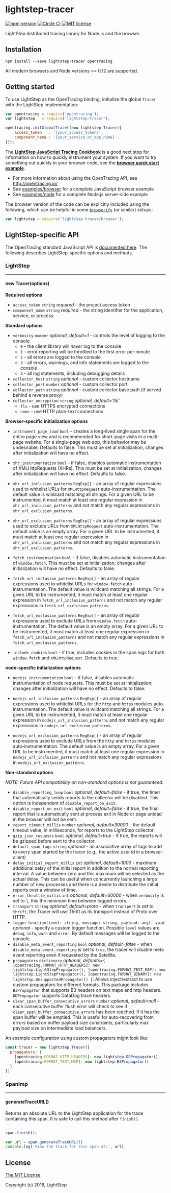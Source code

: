 # lightstep-tracer

[![npm version](https://badge.fury.io/js/lightstep-tracer.svg)](https://badge.fury.io/js/lightstep-tracer)
[![Circle CI](https://circleci.com/gh/lightstep/lightstep-tracer-javascript.svg?style=shield)](https://circleci.com/gh/lightstep/lightstep-tracer-javascript)
[![MIT license](http://img.shields.io/badge/license-MIT-blue.svg)](http://opensource.org/licenses/MIT)

LightStep distributed tracing library for Node.js and the browser.

## Installation

```
npm install --save lightstep-tracer opentracing
```

All modern browsers and Node versions >= 0.12 are supported.

## Getting started

To use LightStep as the OpenTracing binding, initialize the global `Tracer` with the LightStep implementation:

```javascript
var opentracing = require('opentracing');
var lightstep   = require('lightstep-tracer');

opentracing.initGlobalTracer(new lightstep.Tracer({
    access_token   : '{your_access_token}',
    component_name : '{your_service_or_app_name}',
}));
```

The **[LightStep JavaScript Tracing Cookbook](doc/cookbook.md)** is a good next stop for information on how to quickly instrument your system.  If you want to try something out quickly in your browser code, see the **[browser quick start example](doc/cookbook.md#browser-quick-start)**.

* For more information about using the OpenTracing API, see http://opentracing.io/
* See [examples/browser](https://github.com/lightstep/lightstep-tracer-javascript/tree/master/examples/browser) for a complete JavaScript browser example
* See [examples/node](https://github.com/lightstep/lightstep-tracer-javascript/tree/master/examples/node) for a complete Node.js server-side example

The browser version of the code can be explicitly included using the following, which can be helpful in some [`browserify`](https://github.com/substack/node-browserify) (or similar) setups:

```javascript
var lightstep = require('lightstep-tracer/browser');
```


## LightStep-specific API

The OpenTracing standard JavaScript API is [documented here](https://doc.esdoc.org/github.com/opentracing/opentracing-javascript/). The following describes LightStep-specific options and methods.

### LightStep

---

#### new Tracer(options)

**Required options**

* `access_token` `string` *required* - the project access token
* `component_name` `string` *required* - the string identifier for the application, service, or process

**Standard options**

* `verbosity` `number` *optional, default=1* - controls the level of logging to the console
    - `0` - the client library will *never* log to the console
    - `1` - error reporting will be throttled to the first error per minute
    - `2` - all errors are logged to the console
    - `3` - all errors, warnings, and info statements are logged to the console
    - `4` - all log statements, including debugging details
* `collector_host` `string` *optional* - custom collector hostname
* `collector_port` `number` *optional* - custom collector port
* `collector_path` `string` *optional* - custom collector base path (if served behind a reverse proxy)
* `collector_encryption` `string` *optional, default='tls'*
    - `tls` - use HTTPS encrypted connections
    - `none` - use HTTP plain-text connections

**Browser-specific initialization options**

* `instrument_page_load` `bool` - creates a long-lived single span for the entire page view and is recommended for short-page visits in a multi-page website. For a single-page web app, this behavior may be undesirable. Defaults to false. This must be set at initialization, changes after initialization will have no effect.

* `xhr_instrumentation` `bool` - if false, disables automatic instrumentation of XMLHttpRequests (XHRs). This must be set at initialization; changes after initialization will have no effect. Defaults to false.

* `xhr_url_inclusion_patterns` `RegExp[]` - an array of regular expressions used to whitelist URLs for `XMLHttpRequest` auto-instrumentation. The default value is wildcard matching all strings. For a given URL to be instrumented, it must match at least one regular expression in `xhr_url_inclusion_patterns` and not match any regular expressions in `xhr_url_exclusion_patterns`.

* `xhr_url_exclusion_patterns` `RegExp[]` - an array of regular expressions used to exclude URLs from `XMLHttpRequest` auto-instrumentation. The default value is an empty array. For a given URL to be instrumented, it must match at least one regular expression in `xhr_url_inclusion_patterns` and not match any regular expressions in `xhr_url_exclusion_patterns`.

* `fetch_instrumentation` `bool` - if false, disables automatic instrumentation of `window.fetch`. This must be set at initialization; changes after initialization will have no effect. Defaults to false.

* `fetch_url_inclusion_patterns` `RegExp[]` - an array of regular expressions used to whitelist URLs for `window.fetch` auto-instrumentation. The default value is wildcard matching all strings. For a given URL to be instrumented, it must match at least one regular expression in `fetch_url_inclusion_patterns` and not match any regular expressions in `fetch_url_exclusion_patterns`.

* `fetch_url_exclusion_patterns` `RegExp[]` - an array of regular expressions used to exclude URLs from `window.fetch` auto-instrumentation. The default value is an empty array. For a given URL to be instrumented, it must match at least one regular expression in `fetch_url_inclusion_patterns` and not match any regular expressions in `fetch_url_exclusion_patterns`.

* `include_cookies` `bool` - if true, includes cookies in the span logs for both `window.fetch` and `XMLHttpRequest`. Defaults to true.

**node-specific initialization options**

* `nodejs_instrumentation` `bool` - if false, disables automatic instrumentation of node requests.
This must be set at initialization; changes after initialization will have no effect. Defaults to false.

* `nodejs_url_inclusion_patterns` `RegExp[]` - an array of regular expressions used to whitelist
URLs
for the `http` and `https` modules auto-instrumentation. The default value is wildcard matching all strings.
For a given URL to be instrumented, it must match at least one regular expression in
`nodejs_url_inclusion_patterns` and not match any regular expressions in
`nodejs_url_exclusion_patterns`.

* `nodejs_url_exclusion_patterns` `RegExp[]` - an array of regular expressions used to exclude URLs
from the `http` and `https` modules auto-instrumentation. The default value is an empty array. For a given URL
to be instrumented, it must match at least one regular expression in
`nodejs_url_inclusion_patterns`
and not match any regular expressions in `nodejs_url_exclusion_patterns`.

**Non-standard options**

*NOTE: Future API compatibility on non-standard options is not guaranteed.*

* `disable_reporting_loop` `bool` *optional*, *default=false* - if true, the timer that automatically sends reports to the collector will be disabled. This option is independent of `disable_report_on_exit`.
* `disable_report_on_exit` `bool` *optional*, *default=false* - if true, the final report that is automatically sent at process exit in Node or page unload in the browser will not be sent.
* `report_timeout_millis` `number` *optional*, *default=30000* - the default timeout value, in milliseconds, for reports to the LightStep collector
* `gzip_json_requests` `bool` *optional*, *default=true* - if true, the reports will be gzipped before sent to the collector.
* `default_span_tags` `string` *optional* - an associative array of tags to add to every span started by the tracer (e.g., the active user id in a browser client)
* `delay_initial_report_millis` `int` *optional*, *default=1000* - maximum additional delay of the initial report in addition to the normal reporting interval. A value between zero and this maximum will be selected as the actual delay. This can be useful when concurrently launching a large number of new processes and there is a desire to distribute the initial reports over a window of time.
* `error_throttle_millis` `int` *optional*, *default=60000* - when `verbosity` is set to `1`, this the minimum time between logged errors.
* `transport` `string` *optional*, *default=proto* - when `transport` is set to `thrift`, the Tracer will use Thrift as its transport instead of Proto over HTTP.
* `logger` `function(level: string, message: string, payload: any): void` *optional* - specify a custom logger function. Possible `level` values are `debug`, `info`, `warn` and `error`. By default messages will be logged to the console.
* `disable_meta_event_reporting` `bool` *optional*, *default=false* - when `disable_meta_event_reporting` is set to `true`, the tracer will disable meta event reporting even if requested by the Satellite.
* `propagators` `dictionary` *optional*, *defaults=*`{ [opentracing.FORMAT_HTTP_HEADERS]: new lightstep.LightStepPropagator(), [opentracing.FORMAT_TEXT_MAP]: new lightstep.LightStepPropagator(), [opentracing.FORMAT_BINARY]: new lightstep.UnsupportedPropagator() }`: Allows inject/extract to use custom propagators for different formats. This package includes `B3Propagator` that supports B3 headers on text maps and http headers. `DDPropagator` supports DataDog trace headers.
* `clear_span_buffer_consecutive_errors` `number` *optional*, *default=null* - each consecutive buffer flush error will check to see if `clear_span_buffer_consecutive_errors` has been reached.  If it has the span buffer will be emptied.  This is useful for auto-recovering from errors based on buffer payload size constraints, particularly max payload size on intermediate load balancers. 

An example configuration using custom propagators might look like:
```js
const tracer = new lightstep.Tracer({
  propagators: {
    [opentracing.FORMAT_HTTP_HEADERS]: new lightstep.DDPropagator(),
    [opentracing.FORMAT_TEXT_MAP]: new lightstep.B3Propagator()
  }
})
```

### SpanImp

---

#### generateTraceURL()

Returns an absolute URL to the LightStep application for the trace containing this span. It is safe to call this method after `finish()`.

```js
...
span.finish();

var url = span.generateTraceURL())
console.log('View the trace for this span at:', url);
```

## License

[The MIT License](LICENSE).

Copyright (c) 2016, LightStep
